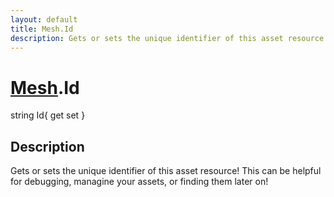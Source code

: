 ```yaml
---
layout: default
title: Mesh.Id
description: Gets or sets the unique identifier of this asset resource! This can be helpful for debugging, managine your assets, or finding them later on!
---
```

# [Mesh]({{site.url}}/Pages/Reference/Mesh.html).Id

<div class='signature' markdown='1'>
string Id{ get set }
</div>

## Description
Gets or sets the unique identifier of this asset resource!
This can be helpful for debugging, managine your assets, or finding
them later on!

